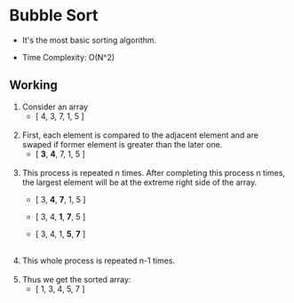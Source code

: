 # Bubble Sort

* It's the most basic sorting algorithm.

* Time Complexity: O(N^2)

## Working

1. Consider an array 
    * [ 4, 3, 7, 1, 5 ]<br><br>
2. First, each element is compared to the adjacent element and are swaped if former element is greater than the later one.
    * [ **3**, **4**, 7, 1, 5 ]<br><br>
3. This process is repeated n times. After completing this process n times, the largest element will be at the extreme right side of the array.
    * [ 3, **4**, **7**, 1, 5 ]
    
    * [ 3, 4, **1**, **7**, 5 ]

    * [ 3, 4, 1, **5**, **7** ]<br><br>
4. This whole process is repeated n-1 times.<br><br>
5. Thus we get the sorted array:
    * [ 1, 3, 4, 5, 7 ]
    